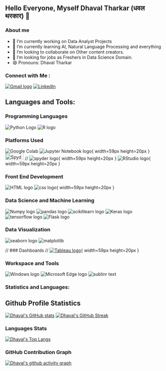 ## Hello Everyone, Myself Dhaval Tharkar (धवल थरकार) 👋

### About me
- 🔭 I’m currently working on Data Analyst Projects
- 🌱 I’m currently learning AI, Natural Language Processing and everything
- 👯 I’m looking to collaborate on Other content creators.
- 🤔 I’m looking for jobs as Freshers in Data Science Domain. 
- 😄 Pronouns: Dhaval Tharkar

### Connect with Me :
[![Gmail logo](https://raw.githubusercontent.com/Dhavaltharkar/Dhavaltharkar/main/images/gmail.svg)](mailto:dhavaltharkar16@gmail.com)
[![LinkedIn](https://raw.githubusercontent.com/Dhavaltharkar/Dhavaltharkar/main/images/linkedin.svg)](https://www.linkedin.com/in/dhavaltharkar/)

## Languages and Tools:
### Programming Languages
![Python Logo](https://raw.githubusercontent.com/Dhavaltharkar/Dhavaltharkar/main/images/python.svg)
![R logo](https://raw.githubusercontent.com/Dhavaltharkar/Dhavaltharkar/main/images/R.svg)


### Platforms Used
![Google Colab](https://raw.githubusercontent.com/Dhavaltharkar/Dhavaltharkar/main/images/colab.svg)
![Jupyter Notebook logo](https://raw.githubusercontent.com/Dhavaltharkar/Dhavaltharkar/main/images/jupyter.svg){ width=59px height=20px }
<img src="https://raw.githubusercontent.com/Dhavaltharkar/Dhavaltharkar/main/images/spyder.svg" alt="Spyder Logo" width="59" height="20">
// ![spyder logo](https://raw.githubusercontent.com/Dhavaltharkar/Dhavaltharkar/main/images/spyder.svg){ width=59px height=20px }
![RStudio logo](https://raw.githubusercontent.com/Dhavaltharkar/Dhavaltharkar/main/images/rstudio.svg){ width=59px height=20px }

### Front End Development
![HTML logo](https://raw.githubusercontent.com/Dhavaltharkar/Dhavaltharkar/main/images/html.svg)
![css logo](https://raw.githubusercontent.com/Dhavaltharkar/Dhavaltharkar/main/images/css.svg){ width=59px height=20px }

### Data Science and Machine Learning
![Numpy logo](https://raw.githubusercontent.com/Dhavaltharkar/Dhavaltharkar/main/images/numpy.svg)
![pandas logo](https://raw.githubusercontent.com/Dhavaltharkar/Dhavaltharkar/main/images/pandas.svg)
![scikitlearn logo](https://raw.githubusercontent.com/Dhavaltharkar/Dhavaltharkar/main/images/scikit.svg)
![Keras logo](https://raw.githubusercontent.com/Dhavaltharkar/Dhavaltharkar/main/images/keras.svg)
![tensorflow logo](https://raw.githubusercontent.com/Dhavaltharkar/Dhavaltharkar/main/images/tensorflow.svg)
![Flask logo](https://raw.githubusercontent.com/Dhavaltharkar/Dhavaltharkar/main/images/flask.svg)


### Data Visualization
![seaborn logo](https://raw.githubusercontent.com/Dhavaltharkar/Dhavaltharkar/main/images/seaborn.svg)
![matplotlib](https://raw.githubusercontent.com/Dhavaltharkar/Dhavaltharkar/main/images/matplotlib.svg)

// ### Dashboards
// [![Tableau logo](https://raw.githubusercontent.com/Dhavaltharkar/Dhavaltharkar/main/images/tableau.svg)](https://public.tableau.com/app/profile/dhavaltharkar){ width=59px height=20px }

### Workspace and Tools
![Windows logo](https://raw.githubusercontent.com/Dhavaltharkar/Dhavaltharkar/main/images/windows.svg)
![Microsoft Edge logo](https://raw.githubusercontent.com/Dhavaltharkar/Dhavaltharkar/main/images/microsoftedge.svg)
![sublinr text](https://raw.githubusercontent.com/Dhavaltharkar/Dhavaltharkar/main/images/subline.svg)

### Statistics and Languages:

## Github Profile Statistics

[![Dhaval's GitHub stats](https://github-readme-stats.vercel.app/api?username=Dhavaltharkar)](https://github.com/Dhavaltharkar/github-readme-stats) [![Dhaval's GitHub Streak](https://streak-stats.demolab.com/?user=Dhavaltharkar&theme=default)](https://git.io/streak-stats)

### Languages Stats

[![Dhaval's Top Langs](https://github-readme-stats.vercel.app/api/top-langs/?username=Dhavaltharkar&layout=donut-vertical)](https://github.com/Dhavaltharkar/github-readme-stats)

### GitHub Contribution Graph

[![Dhaval's github activity graph](https://github-readme-activity-graph.vercel.app/graph?username=Dhavaltharkar&theme=dracula)](https://github.com/Dhavaltharkar/github-readme-activity-graph)
